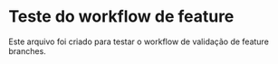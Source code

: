 # Teste do workflow de feature

Este arquivo foi criado para testar o workflow de validação de feature branches.

